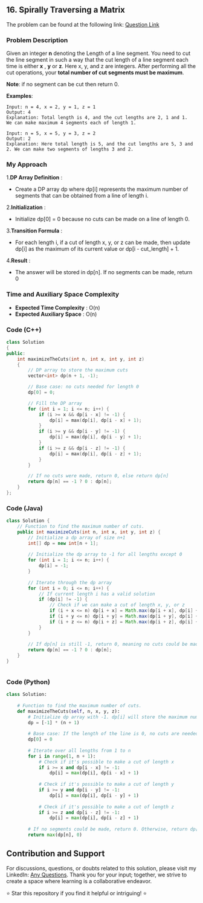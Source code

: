 ## 16. Spirally Traversing a Matrix

The problem can be found at the following link: [Question Link](https://www.geeksforgeeks.org/problems/cutted-segments1642/1)

### Problem Description

Given an integer **n** denoting the Length of a line segment. You need to cut the line segment in such a way that the cut length of a line segment each time is either **x** , **y** or **z**. Here x, y, and z are integers.
After performing all the cut operations, your **total number of cut segments must be maximum**.

**Note**: if no segment can be cut then return 0.

**Examples**:
```
Input: n = 4, x = 2, y = 1, z = 1
Output: 4
Explanation: Total length is 4, and the cut lengths are 2, 1 and 1.  We can make maximum 4 segments each of length 1.
```
```
Input: n = 5, x = 5, y = 3, z = 2
Output: 2
Explanation: Here total length is 5, and the cut lengths are 5, 3 and 2. We can make two segments of lengths 3 and 2.
```

### My Approach

1.**DP Array Definition** :
- Create a DP array dp where dp[i] represents the maximum number of segments that can be obtained from a line of length i.

2.**Initialization** :
- Initialize dp[0] = 0 because no cuts can be made on a line of length 0.

3.**Transition Formula** : 
- For each length i, if a cut of length x, y, or z can be made, then update dp[i] as the maximum of its current value or dp[i - cut_length] + 1.

4.**Result** : 
- The answer will be stored in dp[n]. If no segments can be made, return 0

### Time and Auxiliary Space Complexity
- **Expected Time Complexity** : O(n)
- **Expected Auxiliary Space** : O(n)

### Code (C++)
```cpp
class Solution
{
public:
    int maximizeTheCuts(int n, int x, int y, int z)
    {
        // DP array to store the maximum cuts
        vector<int> dp(n + 1, -1);

        // Base case: no cuts needed for length 0
        dp[0] = 0;

        // Fill the DP array
        for (int i = 1; i <= n; i++) {
            if (i >= x && dp[i - x] != -1) {
                dp[i] = max(dp[i], dp[i - x] + 1);
            }
            if (i >= y && dp[i - y] != -1) {
                dp[i] = max(dp[i], dp[i - y] + 1);
            }
            if (i >= z && dp[i - z] != -1) {
                dp[i] = max(dp[i], dp[i - z] + 1);
            }
        }

        // If no cuts were made, return 0, else return dp[n]
        return dp[n] == -1 ? 0 : dp[n];
    }
};

```
### Code (Java)
```java
class Solution {
    // Function to find the maximum number of cuts.
    public int maximizeCuts(int n, int x, int y, int z) {
        // Initialize a dp array of size n+1
        int[] dp = new int[n + 1];
        
        // Initialize the dp array to -1 for all lengths except 0
        for (int i = 1; i <= n; i++) {
            dp[i] = -1;
        }
        
        // Iterate through the dp array
        for (int i = 0; i <= n; i++) {
            // If current length i has a valid solution
            if (dp[i] != -1) {
                // Check if we can make a cut of length x, y, or z
                if (i + x <= n) dp[i + x] = Math.max(dp[i + x], dp[i] + 1);
                if (i + y <= n) dp[i + y] = Math.max(dp[i + y], dp[i] + 1);
                if (i + z <= n) dp[i + z] = Math.max(dp[i + z], dp[i] + 1);
            }
        }
        
        // If dp[n] is still -1, return 0, meaning no cuts could be made
        return dp[n] == -1 ? 0 : dp[n];
    }
}



```
### Code (Python)
```python
class Solution:
    
    # Function to find the maximum number of cuts.
    def maximizeTheCuts(self, n, x, y, z):
        # Initialize dp array with -1. dp[i] will store the maximum number of cuts for length i.
        dp = [-1] * (n + 1)
        
        # Base case: If the length of the line is 0, no cuts are needed.
        dp[0] = 0
        
        # Iterate over all lengths from 1 to n
        for i in range(1, n + 1):
            # Check if it's possible to make a cut of length x
            if i >= x and dp[i - x] != -1:
                dp[i] = max(dp[i], dp[i - x] + 1)
                
            # Check if it's possible to make a cut of length y
            if i >= y and dp[i - y] != -1:
                dp[i] = max(dp[i], dp[i - y] + 1)
                
            # Check if it's possible to make a cut of length z
            if i >= z and dp[i - z] != -1:
                dp[i] = max(dp[i], dp[i - z] + 1)
        
        # If no segments could be made, return 0. Otherwise, return dp[n].
        return max(dp[n], 0)

```

## Contribution and Support

For discussions, questions, or doubts related to this solution, please visit my LinkedIn: [Any Questions](https://www.linkedin.com/in/-rushikeshmane/).
Thank you for your input; together, we strive to create a space where learning is a collaborative endeavor.

⭐ Star this repository if you find it helpful or intriguing! ⭐
